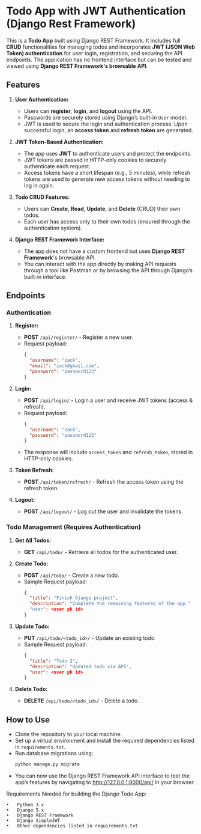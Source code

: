 # Todo App with JWT Authentication (Django Rest Framework)

This is a **Todo App** built using Django REST Framework. It includes full **CRUD** functionalities for managing todos and incorporates **JWT (JSON Web Token) authentication** for user login, registration, and securing the API endpoints. The application has no frontend interface but can be tested and viewed using **Django REST Framework's browsable API**.

## Features

1. **User Authentication:**
   - Users can **register**, **login**, and **logout** using the API.
   - Passwords are securely stored using Django’s built-in `User` model.
   - JWT is used to secure the login and authentication process. Upon successful login, an **access token** and **refresh token** are generated.

2. **JWT Token-Based Authentication:**
   - The app uses **JWT** to authenticate users and protect the endpoints. 
   - JWT tokens are passed in HTTP-only cookies to securely authenticate each request.
   - Access tokens have a short lifespan (e.g., 5 minutes), while refresh tokens are used to generate new access tokens without needing to log in again.

3. **Todo CRUD Features:**
   - Users can **Create**, **Read**, **Update**, and **Delete** (CRUD) their own todos.
   - Each user has access only to their own todos (ensured through the authentication system).

4. **Django REST Framework Interface:**
   - The app does not have a custom frontend but uses **Django REST Framework**'s browsable API.
   - You can interact with the app directly by making API requests through a tool like Postman or by browsing the API through Django’s built-in interface.

## Endpoints

### Authentication

1. **Register:**
   - **POST** `/api/register/` - Register a new user.
   - Request payload:
     ```json
     {
       "username": "zack",
       "email": "zack@gmail.com",
       "password": "password123"
     }
     ```

2. **Login:**
   - **POST** `/api/login/` - Login a user and receive JWT tokens (access & refresh).
   - Request payload:
     ```json
     {
       "username": "zack",
       "password": "password123"
     }
     ```
   - The response will include `access_token` and `refresh_token`, stored in HTTP-only cookies.

3. **Token Refresh:**
   - **POST** `/api/token/refresh/` - Refresh the access token using the refresh token.

4. **Logout:**
   - **POST** `/api/logout/` - Log out the user and invalidate the tokens.

### Todo Management (Requires Authentication)

1. **Get All Todos:**
   - **GET** `/api/todo/` - Retrieve all todos for the authenticated user.
   
2. **Create Todo:**
   - **POST** `/api/todo/` - Create a new todo.
   - Sample Request payload:
     ```json
     {
       "title": "Finish Django project",
       "description": "Complete the remaining features of the app."
       "user": <user pk id>
     }
     ```

3. **Update Todo:**
   - **PUT** `/api/todo/<todo_id>/` - Update an existing todo.
   - Sample Request payload:
     ```json
     {
       "title": "Todo 2",
       "description": "Updated todo via API",
       "user": <user pk id>
     }
     ```

4. **Delete Todo:**
   - **DELETE** `/api/todo/<todo_id>/` - Delete a todo.

## How to Use

- Clone the repository to your local machine.
- Set up a virtual environment and install the required dependencies listed in `requirements.txt`.
- Run database migrations using:
  ```bash
  python manage.py migrate
- You can now use the Django REST Framework API interface to test the app’s features by navigating to http://127.0.0.1:8000/api/ in your browser.

Requirements Needed for building the Django Todo App:

	•	Python 3.x
	•	Django 5.x
	•	Django REST Framework
	•	Django SimpleJWT
	•	Other dependencies listed in requirements.txt
